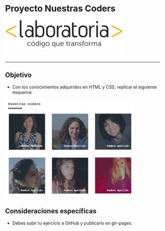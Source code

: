 # **Proyecto Nuestras Coders**                                                                                           ![Laboratoria Logo](assets/images/logo.png)

***

## **Objetivo**

* Con los conocimientos adquiridos en HTML y CSS, replicar el siguiente esquema:

![Nuestras Coders](assets/images/esquema.png)

## **Consideraciones específicas**

* Debes subir tu ejercicio a GitHub y publicarlo en gh-pages.
